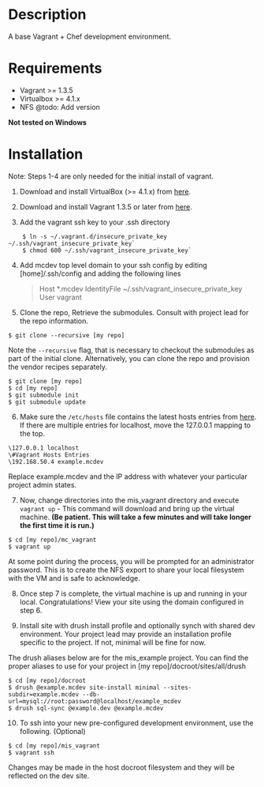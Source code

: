 # Description

A base Vagrant + Chef development environment.

# Requirements

* Vagrant >= 1.3.5
* Virtualbox >= 4.1.x
* NFS @todo: Add version

**Not tested on Windows**

# Installation

Note: Steps 1-4 are only needed for the initial install of vagrant.

1. Download and install VirtualBox (>= 4.1.x) from [here](https://www.virtualbox.org/wiki/Downloads).

2. Download and install Vagrant 1.3.5 or later from [here](http://downloads.vagrantup.com/).

3. Add the vagrant ssh key to your .ssh directory
~~~~
    $ ln -s ~/.vagrant.d/insecure_private_key ~/.ssh/vagrant_insecure_private_key`
    $ chmod 600 ~/.ssh/vagrant_insecure_private_key`
~~~~

4. Add mcdev top level domain to your ssh config by editing [home]/.ssh/config and adding the following lines
    >Host *.mcdev
    >IdentityFile ~/.ssh/vagrant_insecure_private_key
    >User vagrant


5. Clone the repo, Retrieve the submodules. Consult with project lead for the repo information.
~~~~
$ git clone --recursive [my repo]
~~~~
Note the `--recursive` flag, that is necessary to checkout the submodules as part of the initial clone.
Alternatively, you can clone the repo and provision the vendor recipes separately.
```
$ git clone [my repo]
$ cd [my repo]
$ git submodule init
$ git submodule update
```

6. Make sure the `/etc/hosts` file contains the latest hosts entries from [here](https://docs.google.com/a/mediacurrent.com/spreadsheet/pub?key=0AuLhQk3Txl-JdFNGOGNEV0twcUlwR09tWkU1NVNMZnc&output=html). If there are multiple entries for localhost, move the 127.0.0.1 mapping to the top.
```
\127.0.0.1 localhost
\#Vagrant Hosts Entries
\192.168.50.4 example.mcdev
```

Replace example.mcdev and the IP address with whatever your particular project admin states.

7. Now, change directories into the mis_vagrant directory and execute `vagrant up` - This command will download and bring up the virtual machine.
**(Be patient.  This will take a few minutes and will take longer the first time it is run.)**
```
$ cd [my repo]/mc_vagrant
$ vagrant up
```
At some point during the process, you will be prompted for an administrator password. This is to create the NFS export to share your local filesystem with the VM and is safe to acknowledge.

8. Once step 7 is complete, the virtual machine is up and running in your local. Congratulations! View your site using the domain configured in step 6.

9. Install site with drush install profile and optionally synch with shared dev environment. Your project lead may provide an installation profile specific to the project. If not, minimal will be fine for now.

The drush aliases below are for the mis_example project. You can find the proper aliases to use for your project in [my repo]/docroot/sites/all/drush
```
$ cd [my repo]/docroot
$ drush @example.mcdev site-install minimal --sites-subdir=example.mcdev --db-url=mysql://root:password@localhost/example_mcdev
$ drush sql-sync @example.dev @example.mcdev
```

10. To ssh into your new pre-configured development environment, use the following. (Optional)
```
$ cd [my repo]/mis_vagrant
$ vagrant ssh
```
Changes may be made in the host docroot filesystem and they will
be reflected on the dev site.
